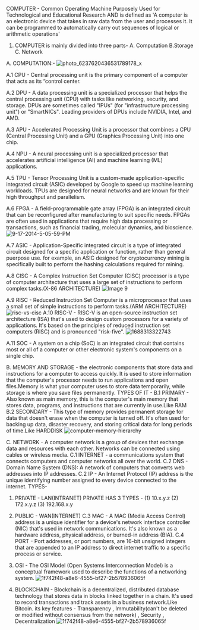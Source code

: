COMPUTER - Common Operating Machine Purposely Used for Technological and Educational Research
AND is defined as 'A computer is an electronic device that takes in raw data from the user and processes it. It can be programmed to automatically carry out sequences of logical or arithmetic operations'

1. COMPUTER is  mainly divided into three parts- A. Computation B.Storage C. Network

A. COMPUTATION:-
   ![photo_6237620436531789178_x](https://github.com/user-attachments/assets/9622fc3e-89f1-446b-a577-cca563291718)


A.1 CPU - Central processing unit is the primary component of a computer that acts as its “control center.

A.2 DPU - A data processing unit is  a specialized processor that helps the central processing unit (CPU) with tasks like networking, security, and storage.
    DPUs are sometimes called "IPUs" (for "infrastructure processing unit") or "SmartNICs". Leading providers of DPUs include NVIDIA, Intel, and AMD.
    
A.3 APU - Accelerated Processing Unit is a processor that combines a CPU (Central Processing Unit) and a GPU (Graphics Processing Unit) into one chip.

A.4 NPU - A neural processing unit is a specialized processor that accelerates artificial intelligence (AI) and machine learning (ML) applications.

A.5 TPU - Tensor Processing Unit is a custom-made application-specific integrated circuit (ASIC) developed by Google to speed up machine learning workloads. TPUs are designed for neural networks and are known for their high throughput and parallelism.

A.6 FPGA - A field-programmable gate array (FPGA) is an integrated circuit that can be reconfigured after manufacturing to suit specific needs. FPGAs are often used in applications that require high data processing or transactions, such as financial trading, molecular dynamics, and bioscience.
![9-17-2014-5-05-59-PM](https://github.com/user-attachments/assets/69231393-b9d1-45f3-b65e-032bdbddc9d9)

A.7 ASIC - Application-Specific integrated circuit is a type of integrated circuit designed for a specific application or function, rather than general puerpose use. for example, an ASIC designed for cryptocurrency mining is specifically built to perform the hashing calculations required for mining.

A.8 CISC - A Complex Instruction Set Computer (CISC) processor is a type of computer architecture that uses a large set of instructions to perform complex tasks.(X-86 ARCHITECTURE)
![Image 9](https://github.com/user-attachments/assets/5017e7d0-72fb-4b67-9842-a3bcbf97a96f)

A.9 RISC - Reduced Instruction Set Computer is a microprocessor that uses a small set of simple instructions to perform tasks.(ARM ARCHITECTURE)
![risc-vs-cisc](https://github.com/user-attachments/assets/63dd70b9-e7af-411c-9961-4dfacf54536d)
 A.10 RISC-V  - RISC-V is an open-source instruction set architecture (ISA) that's used to design custom processors for a variety of applications. It's based on the principles of reduced instruction set computers (RISC) and is pronounced "risk-five".
 ![1688313322743](https://github.com/user-attachments/assets/827ca40e-3661-4fab-b15a-bef2ddb73807)

 A.11 SOC - A system on a chip (SoC) is an integrated circuit that contains most or all of a computer or other electronic system's components on a single chip.

B. MEMORY AND STORAGE -  the electronic components that store data and instructions for a computer to access quickly. It is used to store information that the computer's processor needs to run applications and open files.Memory is what your computer uses to store data temporarily, while storage is where you save files permanently.
                                                        TYPES OF IT -
   B.1 PRIMARY - Also known as main memory, this is the computer's main memory that stores data, programs, and instructions that are currently in use.Like RAM
   B.2 SECONDARY - This type of memory provides permanent storage for data that doesn't erase when the computer is turned off. It's often used for backing up data, disaster recovery, and storing critical data for long periods of time.Like HARDDISK
   ![computer-memory-hierarchy](https://github.com/user-attachments/assets/04bc6fa4-c22d-48ac-9a62-9f944aac844c)

C. NETWORK - A computer network is a group of devices that exchange data and resources with each other. Networks can be connected using cables or wireless media.
C.1 INTERNET -  a communications system that connects computers and computer networks all over the world.
C.2 DNS - Domain Name System (DNS): A network of computers that converts web addresses into IP addresses.
C.2 IP - An Internet Protocol (IP) address is the unique identifying number assigned to every device connected to the internet.
   TYPES-
   1. PRIVATE - LAN(INTRANET)
    PRIVATE HAS 3 TYPES - (1) 10.x.y.z
   (2) 172.x.y.z
   (3) 192.168.x.y
   2. PUBLIC - WAN(INTERNET)
C.3 MAC - A MAC (Media Access Control) address is a unique identifier for a device's network interface controller (NIC) that's used in network communications. It's also known as a hardware address, physical address, or burned-in address (BIA).
C.4 PORT - Port addresses, or port numbers, are 16-bit unsigned integers that are appended to an IP address to direct internet traffic to a specific process or service.

2. OSI - The OSI Model (Open Systems Interconnection Model) is a conceptual framework used to describe the functions of a networking system.
![1f742f48-a8e6-4555-bf27-2b578936065f](https://github.com/user-attachments/assets/6027db60-ce7e-4758-9a8e-aba7254f29a5)


3. BLOCKCHAIN - Blockchain is a decentralized, distributed database technology that stores data in blocks linked together in a chain. It's used to record transactions and track assets in a business network.Like Bitcoin.
   its key features - Transparency , Immutability(can't be deleted or modified without consensus from the network) , Security , Decentralization
   ![1f742f48-a8e6-4555-bf27-2b578936065f](https://github.com/user-attachments/assets/f5da6dc7-f5c8-42aa-98d5-9de5924de812)

   

   
   



   

   







